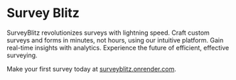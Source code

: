 # Survey Blitz

SurveyBlitz revolutionizes surveys with lightning speed. Craft custom surveys and forms in minutes, not hours, using our intuitive platform. Gain real-time insights with analytics. Experience the future of efficient, effective surveying.

Make your first survey today at [surveyblitz.onrender.com](https://surveyblitz.vercel.app).
